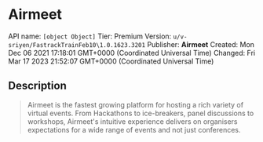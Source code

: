 # Airmeet
API name: `[object Object]`
Tier: Premium
Version: `u/v-sriyen/FastrackTrainFeb10\1.0.1623.3201`
Publisher: **Airmeet**
Created: Mon Dec 06 2021 17:18:01 GMT+0000 (Coordinated Universal Time)
Changed: Fri Mar 17 2023 21:52:07 GMT+0000 (Coordinated Universal Time)

## Description
> Airmeet is the fastest growing platform for hosting a rich variety of virtual events. From Hackathons to ice-breakers, panel discussions to workshops, Airmeet's intuitive experience delivers on organisers expectations for a wide range of events and not just conferences.

